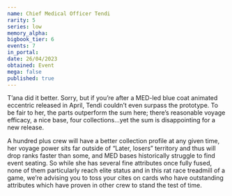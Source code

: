 ```yaml
---
name: Chief Medical Officer Tendi
rarity: 5
series: low
memory_alpha:
bigbook_tier: 6
events: 7
in_portal:
date: 26/04/2023
obtained: Event
mega: false
published: true
---
```


T’ana did it better. Sorry, but if you’re after a MED-led blue coat animated eccentric released in April, Tendi couldn’t even surpass the prototype. To be fair to her, the parts outperform the sum here; there’s reasonable voyage efficacy, a nice base, four collections…yet the sum is disappointing for a new release.

A hundred plus crew will have a better collection profile at any given time, her voyage power sits far outside of “Later, losers” territory and thus will drop ranks faster than some, and MED bases historically struggle to find event seating. So while she has several fine attributes once fully fused, none of them particularly reach elite status and in this rat race treadmill of a game, we’re advising you to toss your cites on cards who have outstanding attributes which have proven in other crew to stand the test of time.

